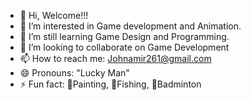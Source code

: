 - 👋 Hi, Welcome!!!
- 👀 I’m interested in Game development and Animation.
- 🌱 I’m still learning Game Design and Programming.
- 💞️ I’m looking to collaborate on Game Development
- 📫 How to reach me: Johnamir261@gmail.com
- 😄 Pronouns: "Lucky Man"
- ⚡ Fun fact: 🎨Painting, 🎣Fishing, 🏸Badminton

<!---
Tom093076/Tom093076 is a ✨ special ✨ repository because its `README.md` (this file) appears on your GitHub profile.
You can click the Preview link to take a look at your changes.
--->
